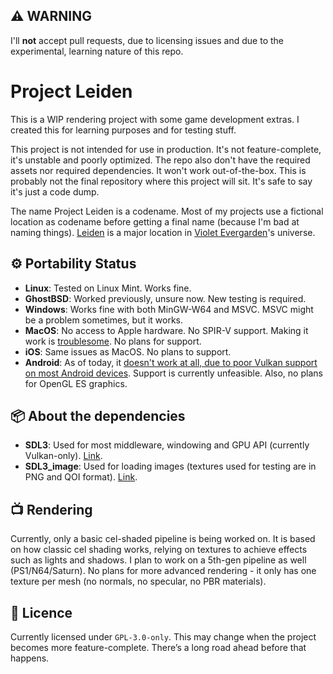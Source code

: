 ## ⚠️ WARNING
I'll **not** accept pull requests, due to licensing issues and due to the experimental, learning nature of this repo.

# Project Leiden
This is a WIP rendering project with some game development extras. I created this for learning purposes and for testing stuff.

This project is not intended for use in production. It's not feature-complete, it's unstable and poorly optimized. The repo also don't have the required assets nor required dependencies. It won't work out-of-the-box. This is probably not the final repository where this project will sit. It's safe to say it's just a code dump.

The name Project Leiden is a codename. Most of my projects use a fictional location as codename before getting a final name (because I'm bad at naming things). [Leiden](https://violet-evergarden.fandom.com/wiki/Leiden) is a major location in [Violet Evergarden](https://en.wikipedia.org/wiki/Violet_Evergarden)'s universe.

## ⚙️ Portability Status
- **Linux**: Tested on Linux Mint. Works fine.
- **GhostBSD**: Worked previously, unsure now. New testing is required.
- **Windows**: Works fine with both MinGW-W64 and MSVC. MSVC might be a problem sometimes, but it works.
- **MacOS**: No access to Apple hardware. No SPIR-V support. Making it work is [troublesome](https://github.com/libsdl-org/SDL/blob/main/docs/README-macos.md). No plans for support.
- **iOS**: Same issues as MacOS. No plans to support.
- **Android**: As of today, it [doesn't work at all, due to poor Vulkan support on most Android devices](https://github.com/libsdl-org/SDL/issues/12652#issuecomment-2755770682). Support is currently unfeasible. Also, no plans for OpenGL ES graphics.

## 📦 About the dependencies
- **SDL3**: Used for most middleware, windowing and GPU API (currently Vulkan-only). [Link](https://github.com/libsdl-org/SDL).
- **SDL3_image**: Used for loading images (textures used for testing are in PNG and QOI format). [Link](https://github.com/libsdl-org/SDL_image).

## 📺 Rendering
Currently, only a basic cel-shaded pipeline is being worked on. It is based on how classic cel shading works, relying on textures to achieve effects such as lights and shadows. I plan to work on a 5th-gen pipeline as well (PS1/N64/Saturn). No plans for more advanced rendering - it only has one texture per mesh (no normals, no specular, no PBR materials).

## 📝 Licence
Currently licensed under `GPL-3.0-only`. This may change when the project becomes more feature-complete. There’s a long road ahead before that happens.
